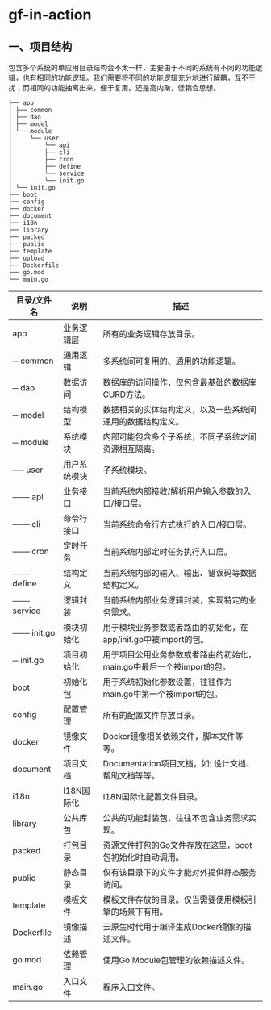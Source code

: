 # gf-in-action

## 一、项目结构

包含多个系统的单应用目录结构会不太一样，主要由于不同的系统有不同的功能逻辑，也有相同的功能逻辑。我们需要将不同的功能逻辑充分地进行解耦，互不干扰；而相同的功能抽离出来，便于复用。还是高内聚，低耦合思想。

```
├── app
│ ├── common
│ ├── dao
│ ├── model
│ └── module
│     └── user
│         └── api
│         ├── cli
│         ├── cron
│         ├── define
│         └── service
│         └── init.go
│ └── init.go
├── boot
├── config
├── docker
├── document
├── i18n
├── library
├── packed
├── public
├── template
├── upload
├── Dockerfile
├── go.mod
└── main.go
```

|目录/文件名|说明|描述|
---|---|---
| app | 业务逻辑层 | 所有的业务逻辑存放目录。|
| ─ common | 通用逻辑 | 多系统间可复用的、通用的功能逻辑。|
| ─ dao | 数据访问 | 数据库的访问操作，仅包含最基础的数据库CURD方法。|
| ─ model | 结构模型 | 数据相关的实体结构定义，以及一些系统间通用的数据结构定义。|
| ─ module | 系统模块 | 内部可能包含多个子系统，不同子系统之间资源相互隔离。|
| ── user | 用户系统模块 | 子系统模块。|
| ─── api | 业务接口 | 当前系统内部接收/解析用户输入参数的入口/接口层。|
| ─── cli | 命令行接口 | 当前系统命令行方式执行的入口/接口层。|
| ─── cron | 定时任务 | 当前系统内部定时任务执行入口层。
| ─── define | 结构定义 | 当前系统内部的输入、输出、错误码等数据结构定义。|
| ─── service | 逻辑封装 | 当前系统内部业务逻辑封装，实现特定的业务需求。|
| ─── init.go | 模块初始化 | 用于模块业务参数或者路由的初始化，在app/init.go中被import的包。 |
| ─ init.go | 项目初始化 | 用于项目公用业务参数或者路由的初始化，main.go中最后一个被import的包。 |
| boot | 初始化包 | 用于系统初始化参数设置，往往作为main.go中第一个被import的包。|
| config | 配置管理 | 所有的配置文件存放目录。|
| docker | 镜像文件 | Docker镜像相关依赖文件，脚本文件等等。|
| document | 项目文档 | Documentation项目文档，如: 设计文档、帮助文档等等。|
| i18n | I18N国际化 | I18N国际化配置文件目录。|
| library | 公共库包 | 公共的功能封装包，往往不包含业务需求实现。|
| packed | 打包目录 | 资源文件打包的Go文件存放在这里，boot包初始化时自动调用。|
| public | 静态目录 | 仅有该目录下的文件才能对外提供静态服务访问。|
| template | 模板文件 | 模板文件存放的目录。仅当需要使用模板引擎的场景下有用。|
| Dockerfile | 镜像描述 | 云原生时代用于编译生成Docker镜像的描述文件。|
| go.mod | 依赖管理 | 使用Go Module包管理的依赖描述文件。|
| main.go | 入口文件 | 程序入口文件。|